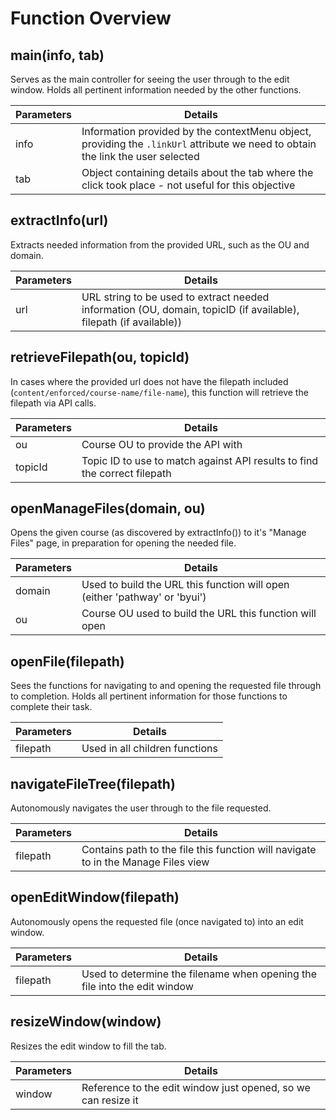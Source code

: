 # Function Overview

## main(info, tab)

Serves as the main controller for seeing the user through to the edit window. Holds all pertinent information needed by the other functions.

Parameters | Details 
--|---
info | Information provided by the contextMenu object, providing the ```.linkUrl``` attribute we need to obtain the link the user selected
tab | Object containing details about the tab where the click took place - not useful for this objective

## extractInfo(url)

Extracts needed information from the provided URL, such as the OU and domain.

Parameters | Details 
--|---
url | URL string to be used to extract needed information (OU, domain, topicID (if available), filepath (if available))

## retrieveFilepath(ou, topicId)

In cases where the provided url does not have the filepath included (`content/enforced/course-name/file-name`), this function will retrieve the filepath via API calls.

Parameters | Details 
--|---
ou | Course OU to provide the API with
topicId | Topic ID to use to match against API results to find the correct filepath

## openManageFiles(domain, ou)

Opens the given course (as discovered by extractInfo()) to it's "Manage Files" page, in preparation for opening the needed file.

Parameters | Details 
--|---
domain | Used to build the URL this function will open (either 'pathway' or 'byui')
ou | Course OU used to build the URL this function will open

## openFile(filepath)

Sees the functions for navigating to and opening the requested file through to completion. Holds all pertinent information for those functions to complete their task.

Parameters | Details 
--|---
filepath | Used in all children functions

## navigateFileTree(filepath)

Autonomously navigates the user through to the file requested.

Parameters | Details 
--|---
filepath | Contains path to the file this function will navigate to in the Manage Files view

## openEditWindow(filepath)

Autonomously opens the requested file (once navigated to) into an edit window.

Parameters | Details 
--|---
filepath | Used to determine the filename when opening the file into the edit window

## resizeWindow(window)

Resizes the edit window to fill the tab.

Parameters | Details 
--|---
window | Reference to the edit window just opened, so we can resize it

